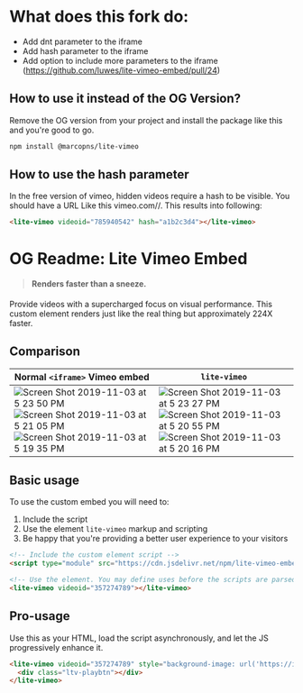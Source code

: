 # What does this fork do:
- Add dnt parameter to the iframe
- Add hash parameter to the iframe
- Add option to include more parameters to the iframe (https://github.com/luwes/lite-vimeo-embed/pull/24)

## How to use it instead of the OG Version?
Remove the OG version from your project and install the package like this and you're good to go.
```bash
npm install @marcopns/lite-vimeo
```

## How to use the hash parameter
In the free version of vimeo, hidden videos require a hash to be visible. You should have a URL Like this vimeo.com/<video-id>/<hash>. This results into following:
```html
<lite-vimeo videoid="785940542" hash="a1b2c3d4"></lite-vimeo>
```

# OG Readme: Lite Vimeo Embed

> #### Renders faster than a sneeze.

Provide videos with a supercharged focus on visual performance.
This custom element renders just like the real thing but approximately 224X faster.

## Comparison

| Normal `<iframe>` Vimeo embed |  `lite-vimeo` |
|---|---|
|  ![Screen Shot 2019-11-03 at 5 23 50 PM](https://user-images.githubusercontent.com/39191/68095560-5c930d00-fe5f-11e9-8104-e73e77a21287.png)   ![Screen Shot 2019-11-03 at 5 21 05 PM](https://user-images.githubusercontent.com/39191/68095562-5d2ba380-fe5f-11e9-8b5f-18f451b0716d.png)  ![Screen Shot 2019-11-03 at 5 19 35 PM](https://user-images.githubusercontent.com/39191/68095565-5d2ba380-fe5f-11e9-835d-85d37df71f52.png)  | ![Screen Shot 2019-11-03 at 5 23 27 PM](https://user-images.githubusercontent.com/39191/68095561-5d2ba380-fe5f-11e9-9393-e2206a64c8bf.png) ![Screen Shot 2019-11-03 at 5 20 55 PM](https://user-images.githubusercontent.com/39191/68095563-5d2ba380-fe5f-11e9-8f9a-f5c4a774cd56.png)  ![Screen Shot 2019-11-03 at 5 20 16 PM](https://user-images.githubusercontent.com/39191/68095564-5d2ba380-fe5f-11e9-908f-7e12eab8b2ad.png) |

## Basic usage

To use the custom embed you will need to:

1. Include the script
1. Use the element `lite-vimeo` markup and scripting
1. Be happy that you're providing a better user experience to your visitors

```html
<!-- Include the custom element script -->
<script type="module" src="https://cdn.jsdelivr.net/npm/lite-vimeo-embed/+esm"></script>

<!-- Use the element. You may define uses before the scripts are parsed and executed. -->
<lite-vimeo videoid="357274789"></lite-vimeo>
```

## Pro-usage

Use this as your HTML, load the script asynchronously, and let the JS progressively enhance it.

```html
<lite-vimeo videoid="357274789" style="background-image: url('https://i.vimeocdn.com/video/810965406.webp?mw=1600&mh=900&q=70');">
  <div class="ltv-playbtn"></div>
</lite-vimeo>
```
